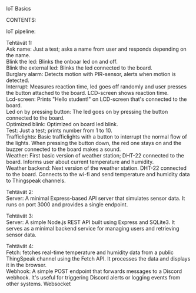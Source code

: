 IoT Basics  

CONTENTS:  

  IoT pipeline:  

  Tehtävät 1:  
    Ask name: Just a test; asks a name from user and responds depending on the name.  
    Blink the led: Blinks the onboar led on and off.  
    Blink the external led: Blinks the led connected to the board.  
    Burglary alarm: Detects motion with PIR-sensor, alerts when motion is detected.  
    Interrupt: Measures reaction time, led goes off randomly and user presses the button attached to the board. LCD-screen shows reaction time.  
    Lcd-screen: Prints "Hello student!" on LCD-screen that's connected to the board.  
    Led on by pressing button: The led goes on by pressing the button connected to the board.  
    Optimized blink: Optimized on board led blink.  
    Test: Just a test; prints number from 1 to 10.  
    Trafficlights: Basic trafficlights with a button to interrupt the normal flow of the lights. When pressing the button down, the red one stays on and the buzzer connected to the board makes a sound.  
    Weather: First basic version of weather station; DHT-22 connected to the board. Informs user about current temperature and humidity.   
    Weather backend: Next version of the weather station. DHT-22 connected to the board. Connects to the wi-fi and send temperature and humidity data to Thingspeak channels.  
    
  Tehtävät 2:  
    Server: A minimal Express-based API server that simulates sensor data. It runs on port 3000 and provides a single endpoint.  
    
  Tehtävät 3:  
    Server: A simple Node.js REST API built using Express and SQLite3. It serves as a minimal backend service for managing users and retrieving sensor data.  
    
  Tehtävät 4:  
    Fetch: fetches real-time temperature and humidity data from a public ThingSpeak channel using the Fetch API. It processes the data and displays it in the browser.  
    Webhook: A simple POST endpoint that forwards messages to a Discord webhook. It's useful for triggering Discord alerts or logging events from other systems.
    Websocket  
